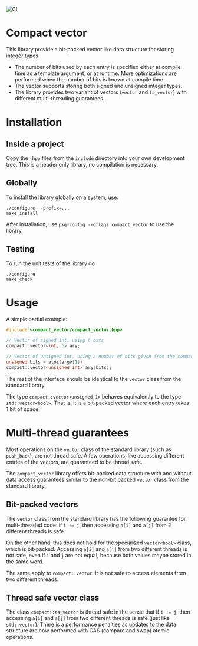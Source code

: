 ![CI](https://github.com/gmarcais/compact_vector/actions/workflows/c-cpp.yml/badge.svg?event=push)

# Compact vector

This library provide a bit-packed vector like data structure for
storing integer types.

* The number of bits used by each entry is specified either at
  compile time as a template argument, or at runtime. More
  optimizations are performed when the number of bits is known at
  compile time.
* The vector supports storing both signed and unsigned integer types.
* The library provides two variant of vectors (`vector` and
  `ts_vector`) with different multi-threading guarantees.

# Installation

## Inside a project

Copy the `.hpp` files from the `include` directory into your own
development tree. This is a header only library, no compilation is
necessary.

## Globally

To install the library globally on a system, use:

``` Shell
./configure --prefix=...
make install
```

After installation, use `pkg-config --cflags compact_vector` to use
the library.

## Testing

To run the unit tests of the library do

``` Shell
./configure
make check
```

# Usage

A simple partial example:
```C++
#include <compact_vector/compact_vector.hpp>

// Vector of signed int, using 6 bits
compact::vector<int, 6> ary;

// Vector of unsigned int, using a number of bits given from the command line
unsigned bits = atoi(argv[1]);
compact::vector<unsigned int> ary(bits);
```

The rest of the interface should be identical to the `vector` class
from the standard library.

The type `compact::vector<unsigned,1>` behaves equivalently to the
type `std::vector<bool>`. That is, it is a bit-packed vector where
each entry takes 1 bit of space.

# Multi-thread guarantees

Most operations on the `vector` class of the standard library (such as
`push_back`), are not thread safe. A few operations, like accessing
different entries of the vectors, are guaranteed to be thread safe.

The `compact_vector` library offers bit-packed data structure with and
without data access guarantees similar to the non-bit packed `vector`
class from the standard library.

## Bit-packed vectors

The `vector` class from the standard library has the following
guarantee for multi-threaded code: if `i != j`, then accessing `a[i]`
and `a[j]` from 2 different threads is safe.

On the other hand, this does not hold for the specialized
`vector<bool>` class, which is bit-packed. Accessing `a[i]` and `a[j]`
from two different threads is not safe, even if `i` and `j` are not
equal, because both values maybe stored in the same word.

The same apply to `compact::vector`, it is not safe to access elements
from two different threads.

## Thread safe vector class

The class `compact::ts_vector` is thread safe in the sense that if `i
!= j`, then accessing `a[i]` and `a[j]` from two different threads is
safe (just like `std::vector`). There is a performance penalties as
updates to the data structure are now performed with CAS (compare and
swap) atomic operations.
